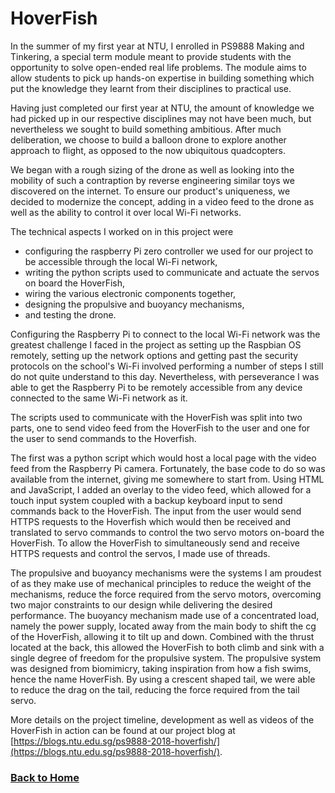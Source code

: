 # HoverFish

In the summer of my first year at NTU, I enrolled in PS9888 Making and Tinkering, a special term module meant to provide students with the opportunity to solve open-ended real life problems. The module aims to allow students to pick up hands-on expertise in building something which put the knowledge they learnt from their disciplines to practical use.

Having just completed our first year at NTU, the amount of knowledge we had picked up in our respective disciplines may not have been much, but nevertheless we sought to build something ambitious. After much deliberation, we choose to build a balloon drone to explore another approach to flight, as opposed to the now ubiquitous quadcopters.

We began with a rough sizing of the drone as well as looking into the mobility of such a contraption by reverse engineering similar toys we discovered on the internet. To ensure our product's uniqueness, we decided to modernize the concept, adding in a video feed to the drone as well as the ability to control it over local Wi-Fi networks.

The technical aspects I worked on in this project were 
* configuring the raspberry Pi zero controller we used for our project to be accessible through the local Wi-Fi network, 
* writing the python scripts used to communicate and actuate the servos on board the HoverFish,
* wiring the various electronic components together,
* designing the propulsive and buoyancy mechanisms,
* and testing the drone.

Configuring the Raspberry Pi to connect to the local Wi-Fi network was the greatest challenge I faced in the project as setting up the Raspbian OS remotely, setting up the network options and getting past the security protocols on the school's Wi-Fi involved performing a number of steps I still do not quite understand to this day. Nevertheless, with perseverance I was able to get the Raspberry Pi to be remotely accessible from any device connected to the same Wi-Fi network as it.

The scripts used to communicate with the HoverFish was split into two parts, one to send video feed from the HoverFish to the user and one for the user to send commands to the Hoverfish.

The first was a python script which would host a local page with the video feed from the Raspberry Pi camera. Fortunately, the base code to do so was available from the internet, giving me somewhere to start from. Using HTML and JavaScript, I added an overlay to the video feed, which allowed for a touch input system coupled with a backup keyboard input to send commands back to the HoverFish. The input from the user would send HTTPS requests to the Hoverfish which would then be received and translated to servo commands to control the two servo motors on-board the HoverFish. To allow the HoverFish to simultaneously send and receive HTTPS requests and control the servos, I made use of threads.

The propulsive and buoyancy mechanisms were the systems I am proudest of as they make use of mechanical principles to reduce the weight of the mechanisms, reduce the force required from the servo motors, overcoming two major constraints to our design while delivering the desired performance. The buoyancy mechanism made use of a concentrated load, namely the power supply, located away from the main body to shift the cg of the HoverFish, allowing it to tilt up and down. Combined with the thrust located at the back, this allowed the HoverFish to both climb and sink with a single degree of freedom for the propulsive system. The propulsive system was designed from biomimicry, taking inspiration from how a fish swims, hence the name HoverFish. By using a crescent shaped tail, we were able to reduce the drag on the tail, reducing the force required from the tail servo.

More details on the project timeline, development as well as videos of the HoverFish in action can be found at our project blog at [https://blogs.ntu.edu.sg/ps9888-2018-hoverfish/](https://blogs.ntu.edu.sg/ps9888-2018-hoverfish/).


### [Back to Home](index.md)

